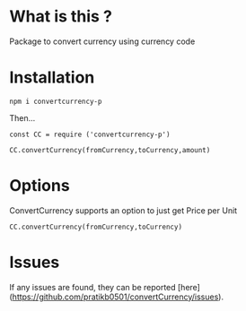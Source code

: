 # What is this ?

Package to convert currency using currency code

# Installation

`npm i convertcurrency-p`

Then...

```
const CC = require ('convertcurrency-p')

CC.convertCurrency(fromCurrency,toCurrency,amount)
```

# Options

ConvertCurrency supports an option to just get Price per Unit

```
CC.convertCurrency(fromCurrency,toCurrency)
```

# Issues

If any issues are found, they can be reported [here] 
(https://github.com/pratikb0501/convertCurrency/issues).
